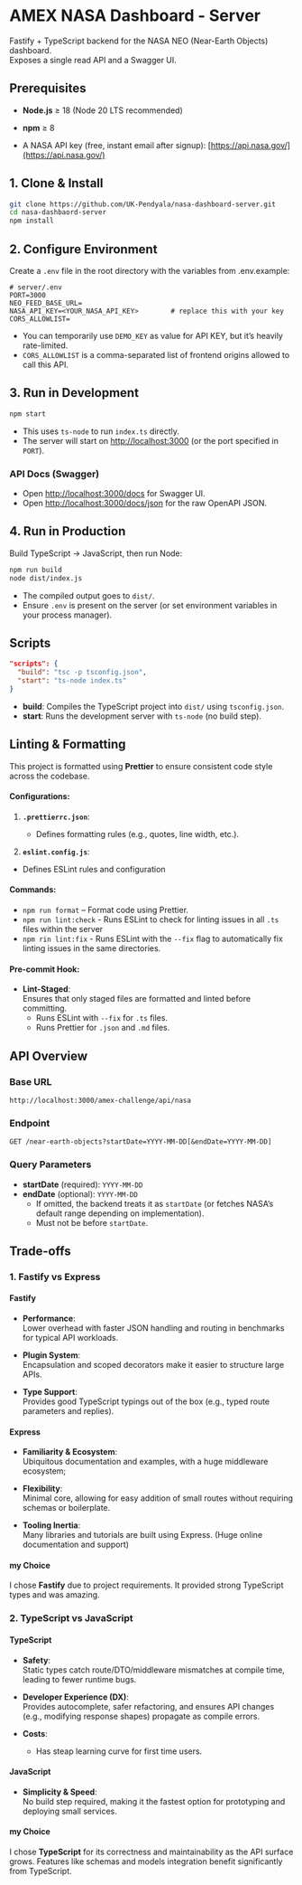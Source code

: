 # AMEX NASA Dashboard - Server

Fastify + TypeScript backend for the NASA NEO (Near-Earth Objects) dashboard.  
Exposes a single read API and a Swagger UI.

## Prerequisites

- **Node.js** ≥ 18 (Node 20 LTS recommended)
- **npm** ≥ 8

- A NASA API key (free, instant email after signup): [https://api.nasa.gov/](https://api.nasa.gov/)

## 1. Clone & Install

```bash
git clone https://github.com/UK-Pendyala/nasa-dashboard-server.git
cd nasa-dashbaord-server
npm install
```

## 2. Configure Environment

Create a `.env` file in the root directory with the variables from .env.example:

```env
# server/.env
PORT=3000
NEO_FEED_BASE_URL=
NASA_API_KEY=<YOUR_NASA_API_KEY>        # replace this with your key
CORS_ALLOWLIST=
```

- You can temporarily use `DEMO_KEY` as value for API KEY, but it’s heavily rate-limited.
- `CORS_ALLOWLIST` is a comma-separated list of frontend origins allowed to call this API.

## 3. Run in Development

```bash
npm start
```

- This uses `ts-node` to run `index.ts` directly.
- The server will start on [http://localhost:3000](http://localhost:3000) (or the port specified in `PORT`).

### API Docs (Swagger)

- Open [http://localhost:3000/docs](http://localhost:3000/docs) for Swagger UI.
- Open [http://localhost:3000/docs/json](http://localhost:3000/docs/json) for the raw OpenAPI JSON.

## 4. Run in Production

Build TypeScript → JavaScript, then run Node:

```bash
npm run build
node dist/index.js
```

- The compiled output goes to `dist/`.
- Ensure `.env` is present on the server (or set environment variables in your process manager).

## Scripts

```json
"scripts": {
  "build": "tsc -p tsconfig.json",
  "start": "ts-node index.ts"
}
```

- **build**: Compiles the TypeScript project into `dist/` using `tsconfig.json`.
- **start**: Runs the development server with `ts-node` (no build step).

## Linting & Formatting

This project is formatted using **Prettier** to ensure consistent code style across the codebase.

#### Configurations:

1. **`.prettierrc.json`**:
   - Defines formatting rules (e.g., quotes, line width, etc.).

2. **`eslint.config.js`**:

- Defines ESLint rules and configuration

#### Commands:

- `npm run format` – Format code using Prettier.
- `npm run lint:check` - Runs ESLint to check for linting issues in all `.ts` files within the server
- `npm rin lint:fix` - Runs ESLint with the `--fix` flag to automatically fix linting issues in the same directories.

#### Pre-commit Hook:

- **Lint-Staged**:  
  Ensures that only staged files are formatted and linted before committing.
  - Runs ESLint with `--fix` for `.ts` files.
  - Runs Prettier for `.json` and `.md` files.

## API Overview

### Base URL

`http://localhost:3000/amex-challenge/api/nasa`

### Endpoint

`GET /near-earth-objects?startDate=YYYY-MM-DD[&endDate=YYYY-MM-DD]`

### Query Parameters

- **startDate** (required): `YYYY-MM-DD`
- **endDate** (optional): `YYYY-MM-DD`
  - If omitted, the backend treats it as `startDate` (or fetches NASA’s default range depending on implementation).
  - Must not be before `startDate`.

## Trade-offs

### 1. Fastify vs Express

#### Fastify

- **Performance**:  
  Lower overhead with faster JSON handling and routing in benchmarks for typical API workloads.

- **Plugin System**:  
  Encapsulation and scoped decorators make it easier to structure large APIs.

- **Type Support**:  
  Provides good TypeScript typings out of the box (e.g., typed route parameters and replies).

#### Express

- **Familiarity & Ecosystem**:  
  Ubiquitous documentation and examples, with a huge middleware ecosystem;

- **Flexibility**:  
  Minimal core, allowing for easy addition of small routes without requiring schemas or boilerplate.

- **Tooling Inertia**:  
  Many libraries and tutorials are built using Express. (Huge online documentation and support)

#### my Choice

I chose **Fastify** due to project requirements. It provided strong TypeScript types and was amazing.

### 2. TypeScript vs JavaScript

#### TypeScript

- **Safety**:  
  Static types catch route/DTO/middleware mismatches at compile time, leading to fewer runtime bugs.

- **Developer Experience (DX)**:  
  Provides autocomplete, safer refactoring, and ensures API changes (e.g., modifying response shapes) propagate as compile errors.

- **Costs**:
  - Has steap learning curve for first time users.

#### JavaScript

- **Simplicity & Speed**:  
  No build step required, making it the fastest option for prototyping and deploying small services.

#### my Choice

I chose **TypeScript** for its correctness and maintainability as the API surface grows. Features like schemas and models integration benefit significantly from TypeScript.
